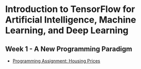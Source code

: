 # Introduction to TensorFlow for Artificial Intelligence, Machine Learning, and Deep Learning
## Week 1 - A New Programming Paradigm
- [Programming Assignment: Housing Prices](https://github.com/hbanduong/Machine-Learning-Course/blob/main/Introduction%20to%20TensorFlow%20for%20Artificial%20Intelligence%2C%20Machine%20Learning%2C%20and%20Deep%20Learning/Week%201%20-%20A%20New%20Programming%20Paradigm/C1W1_Assignment.ipynb)
